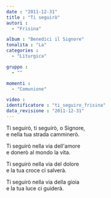 ```yaml
---
date : "2011-12-31"
title : "Ti seguirò"
autori : 
  - "Frisina"

album : "Benedici il Signore"
tonalita : "La"
categories : 
  - "Liturgica"

gruppo : 
  - ""

momenti : 
  - "Comunione"

video : 
identificatore : "ti_seguiro_frisina"
data_revisione : "2011-12-31"
---
```

  
  
  
Ti seguirò, ti seguirò, o Signore,  
e nella tua strada camminerò.  
  
  
  
  
Ti seguirò nella via dell'amore  
e donerò al mondo la vita.  
  
  
  
  
Ti seguirò nella via del dolore  
e la tua croce ci salverà.  
  
  
  
  
Ti seguirò nella via della gioia  
e la tua luce ci guiderà.  
  
  
  
  
  
  
  
